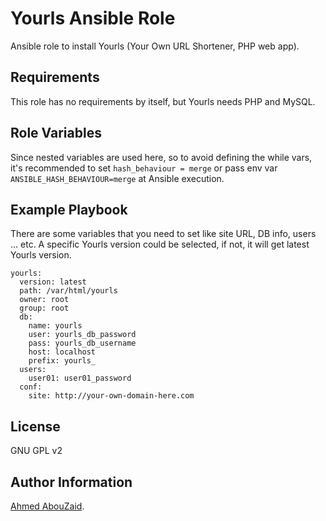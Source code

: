 Yourls Ansible Role
===================

Ansible role to install Yourls (Your Own URL Shortener, PHP web app).

Requirements
------------

This role has no requirements by itself, but Yourls needs PHP and MySQL.

Role Variables
--------------

Since nested variables are used here, so to avoid defining the while vars,
it's recommended to set `hash_behaviour = merge` or pass env var `ANSIBLE_HASH_BEHAVIOUR=merge`
at Ansible execution.

Example Playbook
----------------

There are some variables that you need to set like site URL, DB info, users ... etc.
A specific Yourls version could be selected, if not, it will get latest Yourls version.

```
yourls:
  version: latest
  path: /var/html/yourls
  owner: root
  group: root
  db:
    name: yourls
    user: yourls_db_password
    pass: yourls_db_username
    host: localhost
    prefix: yourls_
  users:
    user01: user01_password
  conf:
    site: http://your-own-domain-here.com
```

License
-------

GNU GPL v2

Author Information
------------------

[Ahmed AbouZaid](http://tech.aabouzaid.com/).

